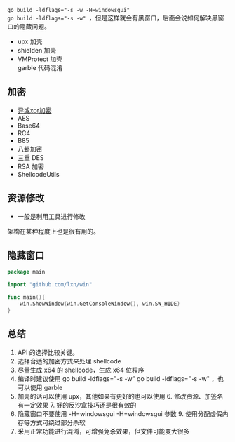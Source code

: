 `go build -ldflags="-s -w -H=windowsgui"`  
`go build -ldflags="-s -w" `，但是这样就会有⿊窗⼝，后⾯会说如何解决⿊窗⼝的隐藏问题。

- upx 加壳
- shielden 加壳
- VMProtect 加壳  
garble 代码混淆

## 加密

- [异或xor加密](https://github.com/TideSec/GoBypassAV/tree/main/Encryption/XOR_code)
- AES
- Base64
- RC4
- B85
- 八卦加密
- 三重 DES
- RSA 加密
- ShellcodeUtils

## 资源修改

- 一般是利用工具进行修改

架构在某种程度上也是很有用的。

## 隐藏窗口

```go
package main

import "github.com/lxn/win"

func main(){
	win.ShowWindow(win.GetConsoleWindow(), win.SW_HIDE)
}
```

## 总结

1. API 的选择⽐较关键。
2. 选择合适的加密⽅式来处理 shellcode
3. 尽量⽣成 x64 的 shellcode，⽣成 x64 位程序
4. 编译时建议使⽤ go build -ldflags="-s -w" go build -ldflags="-s -w" ，也可以使⽤ garble
5. 加壳的话可以使⽤ upx，其他如果有更好的也可以使⽤ 6. 修改资源、加签名有⼀定效果 7. 好的反沙盒技巧还是很有效的
6. 隐藏窗⼝不要使⽤ -H=windowsgui -H=windowsgui 参数 9. 使⽤分配虚假内存等⽅式可绕过部分杀软
7. 采⽤正常功能进⾏混淆，可增强免杀效果，但⽂件可能变⼤很多
